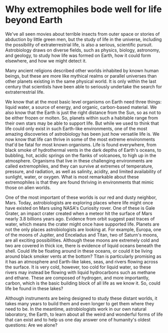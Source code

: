 # Why extremophiles bode well for life beyond Earth

We've all seen movies about terrible insects from outer space or stories of abduction by little green men, but the study of life in the universe, including the possibility of extraterrestrial life, is also a serious, scientific pursuit. Astrobiology draws on diverse fields, such as physics, biology, astronomy, and geology, to study how life was formed on Earth, how it could form elsewhere, and how we might detect it.

Many ancient religions described other worlds inhabited by known human beings, but these are more like mythical realms or parallel universes than other planets existing in the same physical world. It is only within the last century that scientists have been able to seriously undertake the search for extraterrestrial life.

We know that at the most basic level organisms on Earth need three things: liquid water, a source of energy, and organic, carbon-based material. We also know that the Earth is just the right distance from the Sun, so as not to be either frozen or molten. So, planets within such a habitable range from their own stars may be able to support life. But while we used to think that life could only exist in such Earth-like environments, one of the most amazing discoveries of astrobiology has been just how versatile life is. We now know that life can thrive in some of the most extreme environments that'd be fatal for most known organisms. Life is found everywhere, from black smoke of hydrothermal vents in the dark depths of Earth's oceans, to bubbling, hot, acidic springs on the flanks of volcanoes, to high up in the atmosphere. Organisms that live in these challenging environments are called extremophiles, and they can survive at extremes of temperature, pressure, and radiation, as well as salinity, acidity, and limited availability of sunlight, water, or oxygen. What is most remarkable about these extremophiles is that they are found thriving in environments that mimic those on alien worlds.

One of the most important of these worlds is our red and dusty neighbor, Mars. Today, astrobiologists are exploring places where life might once have existed on Mars using NASA's Curiosity rover. One of these is Gale Grater, an impact crater created when a meteor hit the surface of Mars nearly 3.8 billions years ago. Evidence from orbit suggest past traces of water, which means the crater might once have supported life. Planets are not the only places astrobiologists are looking at. For example, Europa, one of the moons of Jupiter, and Enceladus and Titan, two of Saturn's moons, are all exciting possibilities. Although these moons are extremely cold and two are covered in thick ice, there is evidence of liquid oceans beneath the shell. Could life be floating around in these oceans, or could it be living around black smoker vents at the bottom? Titan is particularly promising as it has an atmosphere and Earth-like lakes, seas, and rivers flowing across the surface. It is very cold, however, too cold for liquid water, so these rivers may instead be flowing with liquid hydrocarbons such as methane and ethane. These are composed of hydrogen, and more importantly, carbon, which is the basic building block of all life as we know it. So, could life be found in these lakes? 

Although instruments are being designed to study these distant worlds, it takes many years to build them and even longer to get them where they need to be. In the meantime, astrobiologists work in our own natural laboratory, the Earth, to learn about all the weird and wonderful forms of life that can exist and to help us one day answer one of humanity's oldest questions: Are we alone?